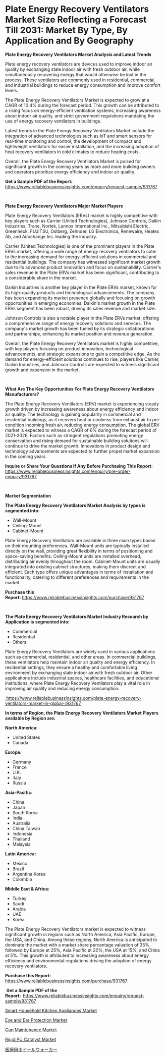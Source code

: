 <p><h1>Plate Energy Recovery Ventilators Market Size Reflecting a Forecast Till 2031: Market By Type, By Application and By Geography</h1></p><p><strong>Plate Energy Recovery Ventilators Market Analysis and Latest Trends</strong></p>
<p><p>Plate energy recovery ventilators are devices used to improve indoor air quality by exchanging stale indoor air with fresh outdoor air, while simultaneously recovering energy that would otherwise be lost in the process. These ventilators are commonly used in residential, commercial, and industrial buildings to reduce energy consumption and improve comfort levels.</p><p>The Plate Energy Recovery Ventilators Market is expected to grow at a CAGR of 10.4% during the forecast period. This growth can be attributed to a rising focus on energy-efficient ventilation systems, increasing awareness about indoor air quality, and strict government regulations mandating the use of energy recovery ventilators in buildings.</p><p>Latest trends in the Plate Energy Recovery Ventilators Market include the integration of advanced technologies such as IoT and smart sensors for real-time monitoring and control, the development of compact and lightweight ventilators for easier installation, and the increasing adoption of heat recovery ventilators in cold climates to reduce heating costs.</p><p>Overall, the Plate Energy Recovery Ventilators Market is poised for significant growth in the coming years as more and more building owners and operators prioritize energy efficiency and indoor air quality.</p></p>
<p><strong>Get a Sample PDF of the Report:&nbsp;</strong> <a href="https://www.reliablebusinessinsights.com/enquiry/request-sample/931767">https://www.reliablebusinessinsights.com/enquiry/request-sample/931767</a></p>
<p>&nbsp;</p>
<p><strong>Plate Energy Recovery Ventilators Major Market Players</strong></p>
<p><p>Plate Energy Recovery Ventilators (ERVs) market is highly competitive with key players such as Carrier (United Technologies), Johnson Controls, Daikin Industries, Trane, Nortek, Lennox International Inc., Mitsubishi Electric, Greenheck, FUJITSU, Ostberg, Zehnder, LG Electronics, Renewaire, Heatex Ab, and Airxchange Inc. leading the industry.</p><p>Carrier (United Technologies) is one of the prominent players in the Plate ERVs market, offering a wide range of energy recovery ventilators to cater to the increasing demand for energy-efficient solutions in commercial and residential buildings. The company has witnessed significant market growth due to its advanced product innovation and focus on sustainability. Carrier's sales revenue in the Plate ERVs market has been significant, contributing to a considerable share in the market.</p><p>Daikin Industries is another key player in the Plate ERVs market, known for its high-quality products and technological advancements. The company has been expanding its market presence globally and focusing on growth opportunities in emerging economies. Daikin's market growth in the Plate ERVs segment has been robust, driving its sales revenue and market size.</p><p>Johnson Controls is also a notable player in the Plate ERVs market, offering a comprehensive range of energy recovery solutions and services. The company's market growth has been fueled by its strategic collaborations and partnerships, enhancing its market position and revenue generation.</p><p>Overall, the Plate Energy Recovery Ventilators market is highly competitive, with key players focusing on product innovation, technological advancements, and strategic expansions to gain a competitive edge. As the demand for energy-efficient solutions continues to rise, players like Carrier, Daikin Industries, and Johnson Controls are expected to witness significant growth and expansion in the market.</p></p>
<p>&nbsp;</p>
<p><strong>What Are The Key Opportunities For Plate Energy Recovery Ventilators Manufacturers?</strong></p>
<p><p>The Plate Energy Recovery Ventilators (ERV) market is experiencing steady growth driven by increasing awareness about energy efficiency and indoor air quality. The technology is gaining popularity in commercial and residential buildings, as it recovers heat or coolness from exhaust air to pre-condition incoming fresh air, reducing energy consumption. The global ERV market is expected to witness a CAGR of 6% during the forecast period of 2021-2026. Factors such as stringent regulations promoting energy conservation and rising demand for sustainable building solutions will continue to drive the market growth. Innovations in product design and technology advancements are expected to further propel market expansion in the coming years.</p></p>
<p><strong>Inquire or Share Your Questions If Any Before Purchasing This Report:</strong> <a href="https://www.reliablebusinessinsights.com/enquiry/pre-order-enquiry/931767">https://www.reliablebusinessinsights.com/enquiry/pre-order-enquiry/931767</a></p>
<p>&nbsp;</p>
<p><strong>Market Segmentation</strong></p>
<p><strong>The Plate Energy Recovery Ventilators Market Analysis by types is segmented into:</strong></p>
<p><ul><li>Wall-Mount</li><li>Ceiling-Mount</li><li>Cabinet-Mount</li></ul></p>
<p><p>Plate Energy Recovery Ventilators are available in three main types based on their mounting preferences. Wall-Mount units are typically installed directly on the wall, providing great flexibility in terms of positioning and space-saving benefits. Ceiling-Mount units are installed overhead, distributing air evenly throughout the room. Cabinet-Mount units are usually integrated into existing cabinet structures, making them discreet and efficient. Each type offers unique advantages in terms of installation and functionality, catering to different preferences and requirements in the market.</p></p>
<p><strong>Purchase this Report:&nbsp;</strong><a href="https://www.reliablebusinessinsights.com/purchase/931767">https://www.reliablebusinessinsights.com/purchase/931767</a></p>
<p>&nbsp;</p>
<p><strong>The Plate Energy Recovery Ventilators Market Industry Research by Application is segmented into:</strong></p>
<p><ul><li>Commercial</li><li>Residential</li><li>Others</li></ul></p>
<p><p>Plate Energy Recovery Ventilators are widely used in various applications such as commercial, residential, and other areas. In commercial buildings, these ventilators help maintain indoor air quality and energy efficiency. In residential settings, they ensure a healthy and comfortable living environment by exchanging stale indoor air with fresh outdoor air. Other applications include industrial spaces, healthcare facilities, and educational institutions, where Plate Energy Recovery Ventilators play a vital role in improving air quality and reducing energy consumption.</p></p>
<p><a href="https://www.reliablebusinessinsights.com/plate-energy-recovery-ventilators-market-in-global-r931767">&nbsp;https://www.reliablebusinessinsights.com/plate-energy-recovery-ventilators-market-in-global-r931767</a></p>
<p><strong>In terms of Region, the Plate Energy Recovery Ventilators Market Players available by Region are:</strong></p>
<p>
    <p> <strong> North America: </strong>
        <ul>
            <li>United States</li>
            <li>Canada</li>
        </ul>
        </p> 
    <p> <strong> Europe: </strong>
        <ul>
            <li>Germany</li>
            <li>France</li>
            <li>U.K.</li>
            <li>Italy</li>
            <li>Russia</li>
        </ul>
        </p> 
    <p> <strong> Asia-Pacific: </strong>
        <ul>
            <li>China</li>
            <li>Japan</li>
            <li>South Korea</li>
            <li>India</li>
            <li>Australia</li>
            <li>China Taiwan</li>
            <li>Indonesia</li>
            <li>Thailand</li>
            <li>Malaysia</li>
        </ul>
        </p> 
    <p> <strong> Latin America: </strong>
        <ul>
            <li>Mexico</li>
            <li>Brazil</li>
            <li>Argentina Korea</li>
            <li>Colombia</li>
        </ul>
        </p> 
    <p> <strong> Middle East & Africa: </strong>
        <ul>
            <li>Turkey</li>
            <li>Saudi</li>
            <li>Arabia</li>
            <li>UAE</li>
            <li>Korea</li>
        </ul>
    </p>
    </p>
<p><p>The Plate Energy Recovery Ventilators market is expected to witness significant growth in regions such as North America, Asia Pacific, Europe, the USA, and China. Among these regions, North America is anticipated to dominate the market with a market share percentage valuation of 35%, followed by Europe at 25%, Asia Pacific at 20%, the USA at 15%, and China at 5%. This growth is attributed to increasing awareness about energy efficiency and environmental regulations driving the adoption of energy recovery ventilators.</p></p>
<p><strong>Purchase this Report: </strong><a href="https://www.reliablebusinessinsights.com/purchase/931767">https://www.reliablebusinessinsights.com/purchase/931767</a></p>
<p>&nbsp;<strong>Get a Sample PDF of the Report:&nbsp;&nbsp;</strong><a href="https://www.reliablebusinessinsights.com/enquiry/request-sample/931767">https://www.reliablebusinessinsights.com/enquiry/request-sample/931767</a></p>
<p><strong></strong></p>
<p><p><a href="https://github.com/nicoletavirag/Market-Research-Report-List-5/blob/main/smart-household-kitchen-appliances-market.md">Smart Household Kitchen Appliances Market</a></p><p><a href="https://medium.com/@penurundingin_24290/eye-and-ear-protection-industry-sector-new-technologies-and-market-impact-forecasted-for-period-69225d025d8d">Eye and Ear Protection Market</a></p><p><a href="https://medium.com/@penurundingin_24290/strategic-insights-into-global-gun-maintenance-market-trends-2024-2031-covered-in-130-pages-eb3884c3e9f1">Gun Maintenance Market</a></p><p><a href="https://issuu.com/reportprime-2/docs/rigid-pu-catalyst-market-size-2030._9003855c208fe4">Rigid PU Catalyst Market</a></p><p><a href="https://medium.com/@mk4cronn/%E5%8C%BB%E7%99%82%E7%94%A8%E6%AD%A9%E8%A1%8C%E8%A3%9C%E5%8A%A9%E8%BB%8A%E5%B8%82%E5%A0%B4%E3%81%AE%E6%88%A6%E7%95%A5%E7%9A%84%E3%82%A4%E3%83%B3%E3%82%B5%E3%82%A4%E3%83%88-%E5%8C%BB%E7%99%82%E7%94%A8%E6%AD%A9%E8%A1%8C%E8%A3%9C%E5%8A%A9%E8%BB%8A%E7%94%A3%E6%A5%AD%E3%81%AB%E3%81%8A%E3%81%91%E3%82%8B%E8%A3%BD%E5%93%81%E9%80%B2%E5%8C%96%E3%81%A8%E5%B8%82%E5%A0%B4%E3%82%BB%E3%82%B0%E3%83%A1%E3%83%B3%E3%83%86%E3%83%BC%E3%82%B7%E3%83%A7%E3%83%B3-d5a29a935fe6">医療用ホイールウォーカー</a></p></p>